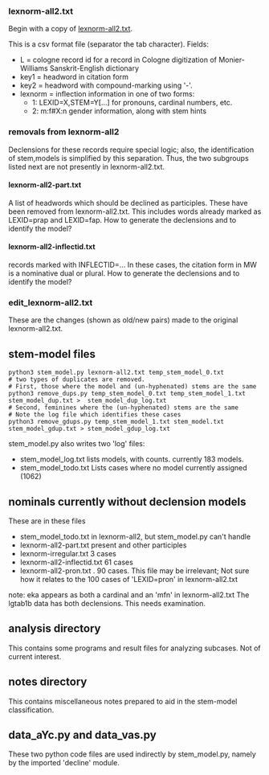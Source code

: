 
### lexnorm-all2.txt

Begin with a copy of [lexnorm-all2.txt](https://github.com/funderburkjim/MWlexnorm/blob/master/step2/lexnorm-all2.txt).

This is a csv format file (separator the tab character).
Fields:
* L = cologne record id for a record in Cologne digitization of Monier-Williams Sanskrit-English dictionary
* key1 = headword in citation form
* key2 = headword with compound-marking using '-'.
* lexnorm = inflection information in one of two forms:
  * 1: LEXID=X,STEM=Y[...]    for pronouns, cardinal numbers, etc.
  * 2: m:f#X:n   gender information, along with stem hints  


### removals from lexnorm-all2

Declensions for these records require special logic; also, the
identification of stem,models is simplified by this separation.
Thus, the two subgroups listed next are not presently in lexnorm-all2.txt.

#### lexnorm-all2-part.txt
A list of headwords which should be declined as participles.
These have been removed from lexnorm-all2.txt.
This includes words already marked as LEXID=prap and LEXID=fap.
   How to generate the declensions and to identify the model?

#### lexnorm-all2-inflectid.txt
   records marked with INFLECTID=...
   In these cases, the citation form in MW is a nominative dual or plural.
   How to generate the declensions and to identify the model?
   

### edit_lexnorm-all2.txt

These are the changes (shown as old/new pairs) made to the original
lexnorm-all2.txt.


## stem-model files
```
python3 stem_model.py lexnorm-all2.txt temp_stem_model_0.txt
# two types of duplicates are removed.
# First, those where the model and (un-hyphenated) stems are the same
python3 remove_dups.py temp_stem_model_0.txt temp_stem_model_1.txt  stem_model_dup.txt >  stem_model_dup_log.txt
# Second, feminines where the (un-hyphenated) stems are the same
# Note the log file which identifies these cases
python3 remove_gdups.py temp_stem_model_1.txt stem_model.txt  stem_model_gdup.txt > stem_model_gdup_log.txt

```
stem_model.py also writes two 'log' files:
* stem_model_log.txt  lists models, with counts. currently 183 models.
* stem_model_todo.txt Lists cases where no model currently assigned (1062)


## nominals currently without declension models
These are in these files
* stem_model_todo.txt in lexnorm-all2, but stem_model.py can't handle
* lexnorm-all2-part.txt  present and other participles
* lexnorm-irregular.txt  3 cases
* lexnorm-all2-inflectid.txt 61 cases
* lexnorm-all2-pron.txt  . 90 cases. This file may be irrelevant;
   Not sure how it relates to the 100 cases of 'LEXID=pron' in lexnorm-all2.txt

note: eka appears as both a cardinal and an 'mfn' in lexnorm-all2.txt
   The lgtab1b data has both declensions.
   This needs examination.

 
## analysis directory
This contains some programs and result files for analyzing subcases.
Not of current interest.

## notes directory
This contains miscellaneous notes prepared to aid in the stem-model
classification.

## data_aYc.py and data_vas.py
These two python code files are used indirectly by stem_model.py,
namely by the imported 'decline' module.
